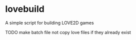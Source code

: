 # lovebuild
A simple script for building LOVE2D games

TODO
make batch file not copy love files if they already exist
